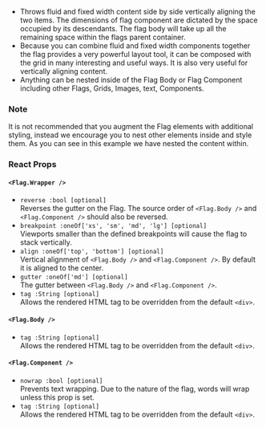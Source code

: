 * Throws fluid and fixed width content side by side vertically aligning the two items. The dimensions of flag component
are dictated by the space occupied by its descendants.
The flag body will take up all the remaining space within the flags parent container.
* Because you can combine fluid and fixed width components together the flag provides a very powerful layout tool, it
can be composed with the grid in many interesting and useful ways.  It is also very useful for vertically aligning content.
* Anything can be nested inside of the Flag Body or Flag Component including other Flags, Grids, Images, text, Components.

### Note

It is not recommended that you augment the Flag elements with additional styling, instead we encourage you to nest other
elements inside and style them. As you can see in this example we have nested the content within.

### React Props

#### `<Flag.Wrapper />`
* `reverse :bool [optional]`  
Reverses the gutter on the Flag.  The source order of `<Flag.Body />` and `<Flag.Component />` should also be reversed.
* `breakpoint :oneOf['xs', 'sm', 'md', 'lg'] [optional]`  
Viewports smaller than the defined breakpoints will cause the flag to stack vertically.
* `align :oneOf['top', 'bottom'] [optional]`  
Vertical alignment  of `<Flag.Body />` and `<Flag.Component />`.  By default it is aligned to the center.
* `gutter :oneOf['md'] [optional]`  
The gutter between `<Flag.Body />` and `<Flag.Component />`.
* `tag :String [optional]`  
Allows the rendered HTML tag to be overridden from the default `<div>`.

#### `<Flag.Body />`
* `tag :String [optional]`  
Allows the rendered HTML tag to be overridden from the default `<div>`.

#### `<Flag.Component />`
* `nowrap :bool [optional]`  
Prevents text wrapping. Due to the nature of the flag, words will wrap unless this prop is set.
* `tag :String [optional]`  
Allows the rendered HTML tag to be overridden from the default `<div>`.

